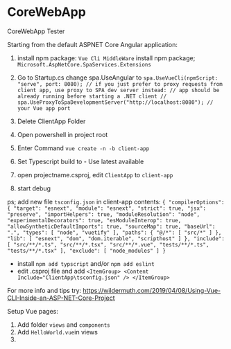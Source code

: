 # CoreWebApp
CoreWebApp Tester



Starting from the default ASPNET Core Angular application:

1. install npm package: `Vue Cli MiddleWare`
   install npm package; `Microsoft.AspNetCore.SpaServices.Extensions`
    
2. Go to Startup.cs
  change spa.UseAngular to 
  `spa.UseVueCli(npmScript: "serve", port: 8080);
                    // if you just prefer to proxy requests from client app, use proxy to SPA dev server instead:
                    // app should be already running before starting a .NET client
                    // spa.UseProxyToSpaDevelopmentServer("http://localhost:8080"); // your Vue app port
                    `
  
3. Delete ClientApp Folder
4. Open powershell in project root
5. Enter Command `vue create -n -b client-app`
6. Set Typescript build to - Use latest available
7. open projectname.csproj, edit `ClientApp` to `client-app`
8. start debug

ps;
add new file  `tsconfig.json` in client-app
contents:
`{
  "compilerOptions": {
    "target": "esnext",
    "module": "esnext",
    "strict": true,
    "jsx": "preserve",
    "importHelpers": true,
    "moduleResolution": "node",
    "experimentalDecorators": true,
    "esModuleInterop": true,
    "allowSyntheticDefaultImports": true,
    "sourceMap": true,
    "baseUrl": ".",
    "types": [
      "node",
      "vuetify"
    ],
    "paths": {
      "@/*": [
        "src/*"
      ]
    },
    "lib": [
      "esnext",
      "dom",
      "dom.iterable",
      "scripthost"
    ]
  },
  "include": [
    "src/**/*.ts",
    "src/**/*.tsx",
    "src/**/*.vue",
    "tests/**/*.ts",
    "tests/**/*.tsx"
  ],
  "exclude": [
    "node_modules"
  ]
}`

- install `npm add typscript` and/or `npm add eslint`
- edit .csproj file and add
`
  <ItemGroup>
    <Content Include="ClientApp\tsconfig.json" />
  </ItemGroup>
`


For more info and tips try:
https://wildermuth.com/2019/04/08/Using-Vue-CLI-Inside-an-ASP-NET-Core-Project



Setup Vue pages:
1. Add folder `views` and `components`
2. Add `HelloWorld.vue`in views
3. 

